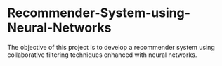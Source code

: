 # Recommender-System-using-Neural-Networks
The objective of this project is to develop a recommender system using collaborative filtering techniques enhanced with neural networks. 
